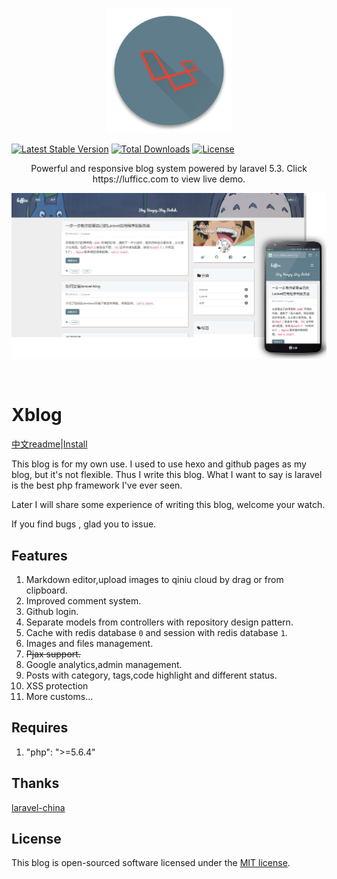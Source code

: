 <p align="center">
  <img src="images/logo.png" alt="Laravel blog: fast and powerful!" width="200">
  <br>
  
  [![Latest Stable Version](https://poser.pugx.org/lufficc/xblog/v/stable)](https://packagist.org/packages/lufficc/xblog)
  [![Total Downloads](https://poser.pugx.org/lufficc/xblog/downloads)](https://packagist.org/packages/lufficc/xblog)
  [![License](https://poser.pugx.org/lufficc/xblog/license)](https://packagist.org/packages/lufficc/xblog)
  
</p>
<p align="center">Powerful and responsive blog system powered by laravel 5.3. Click https://lufficc.com to view live demo.</p>
<p align="center"><img src="images/main1.png"  width="800"><p>
<br>

# Xblog

[中文readme](README_zh.md)|[Install](https://lufficc.com/blog/how-to-install-my-blog)

This blog is for my own use. I used to use hexo and github pages as my blog, but it's not flexible. Thus I write this
blog. What I want to say is laravel is the best php framework I've ever seen.

Later I will share some experience of writing this blog, welcome your watch.

If you find bugs , glad you to issue.

## Features

1. Markdown editor,upload images to qiniu cloud by drag or from clipboard.
1. Improved comment system. 
1. Github login.
1. Separate models from controllers with repository design pattern.
1. Cache with redis database `0` and session with redis database `1`.
1. Images and files management.
1. ~~Pjax support.~~
1. Google analytics,admin management.
1. Posts with category, tags,code highlight and different status. 
1. XSS protection
1. More customs...
 
## Requires

1. "php": ">=5.6.4"


## Thanks

[laravel-china](https://laravel-china.org/)

## License

This blog is open-sourced software licensed under the [MIT license](http://opensource.org/licenses/MIT).
